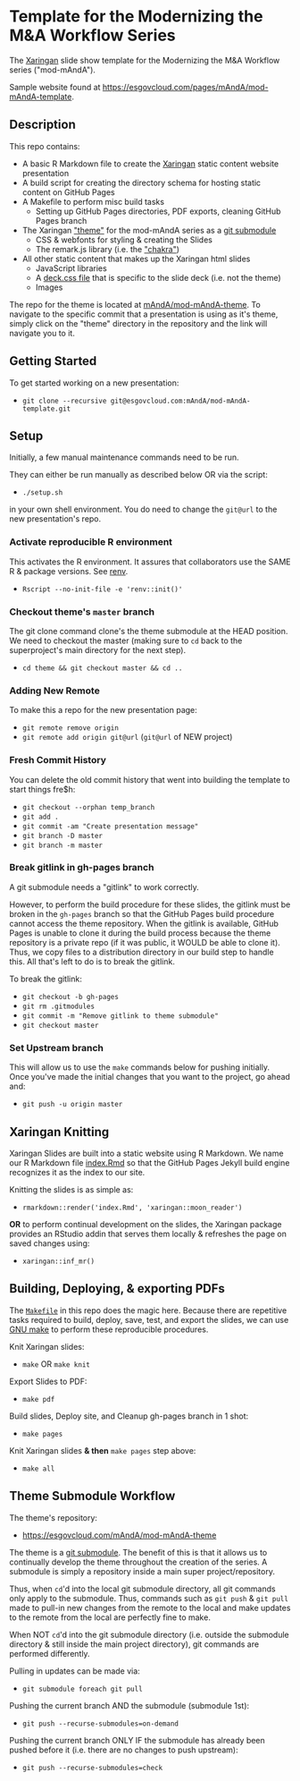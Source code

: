 # Template for the Modernizing the M&A Workflow Series
The [Xaringan](https://github.com/yihui/xaringan) slide show template for the Modernizing the M&A Workflow series ("mod-mAndA").

Sample website found at https://esgovcloud.com/pages/mAndA/mod-mAndA-template.

## Description
This repo contains:

- A basic R Markdown file to create the [Xaringan](https://github.com/yihui/xaringan) static content website presentation
- A build script for creating the directory schema for hosting static content on GitHub Pages
- A Makefile to perform misc build tasks
    - Setting up GitHub Pages directories, PDF exports, cleaning GitHub Pages branch
- The Xaringan ["theme"](https://github.com/yihui/xaringan/wiki/Themes) for the mod-mAndA series as a [git submodule](https://git-scm.com/docs/gitsubmodules)
    - CSS & webfonts for styling & creating the Slides
    - The remark.js library (i.e. the ["chakra"](https://cran.r-project.org/web/packages/xaringan/xaringan.pdf#Rfn.moon.Rul.reader.1))
- All other static content that makes up the Xaringan html slides
    - JavaScript libraries
    - A [deck.css file](assets/css/deck.css) that is specific to the slide deck (i.e. not the theme)
    - Images

The repo for the theme is located at [mAndA/mod-mAndA-theme](https://esgovcloud.com/mAndA/mod-mAndA-theme). To navigate to the specific commit that a presentation is using as it's theme, simply click on the "theme" directory in the repository and the link will navigate you to it.

## Getting Started

To get started working on a new presentation:

- `git clone --recursive git@esgovcloud.com:mAndA/mod-mAndA-template.git`

## Setup

Initially, a few manual maintenance commands need to be run.

They can either be run manually as described below OR via the script:

- `./setup.sh`

in your own shell environment. You do need to change the `git@url` to the new presentation's repo.

### Activate reproducible R environment

This activates the R environment. It assures that collaborators use the SAME R & package versions. See [renv](https://rstudio.github.io/renv/).

- `Rscript --no-init-file -e 'renv::init()'`


### Checkout theme's `master` branch

The git clone command clone's the theme submodule at the HEAD position. We need to checkout the master (making sure to `cd` back to the superproject's main directory for the next step).

- `cd theme && git checkout master && cd ..`

### Adding New Remote

To make this a repo for the new presentation page:

- `git remote remove origin`
- `git remote add origin git@url` (`git@url` of NEW project)

### Fresh Commit History

You can delete the old commit history that went into building the template to start things fre$h:

- `git checkout --orphan temp_branch`
- `git add .`
- `git commit -am "Create presentation message"`
- `git branch -D master`
- `git branch -m master`

### Break gitlink in gh-pages branch

A git submodule needs a "gitlink" to work correctly.

However, to perform the build procedure for these slides, the gitlink must be broken in the `gh-pages` branch so that the GitHub Pages build procedure cannot access the theme repository. When the gitlink is available, GitHub Pages is unable to clone it during the build process because the theme repository is a private repo (if it was public, it WOULD be able to clone it). Thus, we copy files to a distribution directory in our build step to handle this. All that's left to do is to break the gitlink.

To break the gitlink:

- `git checkout -b gh-pages`
- `git rm .gitmodules`
- `git commit -m "Remove gitlink to theme submodule"`
- `git checkout master`

### Set Upstream branch

This will allow us to use the `make` commands below for pushing initially.
Once you've made the initial changes that you want to the project, go ahead and:

- `git push -u origin master`


## Xaringan Knitting

Xaringan Slides are built into a static website using R Markdown. We name our R Markdown file [index.Rmd](index.Rmd) so that the GitHub Pages Jekyll build engine recognizes it as the index to our site.

Knitting the slides is as simple as:

- `rmarkdown::render('index.Rmd', 'xaringan::moon_reader')`

**OR** to perform continual development on the slides, the Xaringan package provides an RStudio addin that serves them locally & refreshes the page on saved changes using:

- `xaringan::inf_mr()`

## Building, Deploying, & exporting PDFs

The [`Makefile`](Makefile) in this repo does the magic here. Because there are repetitive tasks required to build, deploy, save, test, and export the slides, we can use [GNU make](https://www.gnu.org/software/make/manual/make.html) to perform these reproducible procedures.

Knit Xaringan slides:

- `make` OR `make knit`

Export Slides to PDF:

- `make pdf`

Build slides, Deploy site, and Cleanup gh-pages branch in 1 shot:

- `make pages`

Knit Xaringan slides **& then** `make pages` step above:

- `make all`

## Theme Submodule Workflow

The theme's repository:

- https://esgovcloud.com/mAndA/mod-mAndA-theme

The theme is a [git submodule](https://git-scm.com/docs/gitsubmodules). The benefit of this is that it allows us to continually develop the theme throughout the creation of the series. A submodule is simply a repository inside a main super project/repository.

Thus, when `cd`'d into the local git submodule directory, all git commands only apply to the submodule.
Thus, commands such as `git push` & `git pull` made to pull-in new changes from the remote to the local and make updates to the remote from the local are perfectly fine to make.

When NOT `cd`'d into the git submodule directory (i.e. outside the submodule directory & still inside the main project directory), git commands are performed differently.

Pulling in updates can be made via:

- `git submodule foreach git pull`

Pushing the current branch AND the submodule (submodule 1st):

- `git push --recurse-submodules=on-demand`

Pushing the current branch ONLY IF the submodule has already been pushed before it (i.e. there are no changes to push upstream):

- `git push --recurse-submodules=check`
